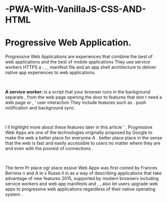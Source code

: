 # -PWA-With-VanillaJS-CSS-AND-HTML

<h1>Progressive Web Application. </h1>
<p>Progressive Web Applications are experiences that combine the best of web
applications and the best of mobile applications They use service workers HTTPS a . , ,
manifest file and an app shell architecture to deliver native app experiences to web
applications.</p> 
<br>

<p> <b>  A service worker: </b> is a script that your browser runs in the background separate ,
from the web page opening the door to features that don t need a web page or , ’
user interaction They include features such as . push notification and background
sync. </p> <br> 
<p> 
I ll highlight more about these features later in this article ’ .
Progressive Web Apps are one of the technologies originally proposed by Google to
make the web a better place for everyone A . better place place in the sense that the web is
fast and easily accessible to users no matter where they are and even with the poorest
of connections . </p><br>
<p>
The term Pr place ogr place essive Web Apps was first coined by Frances Berrima n and A le x Russe ll
in as a way of describing applications that take advantage of new features 2015,
supported by modern browsers including service workers and web app manifests and , ,
also let users upgrade web apps to progressive web applications regardless of their
native operating system . </p>
